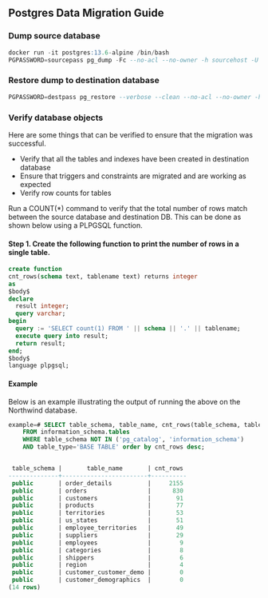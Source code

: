## Postgres Data Migration Guide

### Dump source database


```sql
docker run -it postgres:13.6-alpine /bin/bash
PGPASSWORD=sourcepass pg_dump -Fc --no-acl --no-owner -h sourcehost -U sourceuser --port=sourceport sourcedbname > latest.dump
```

### Restore dump to destination database

```sql
PGPASSWORD=destpass pg_restore --verbose --clean --no-acl --no-owner -h destdbhost -U destdbuser -d destdbname --port=destport latest.dump
```

### Verify database objects

Here are some things that can be verified to ensure that the migration was successful.

* Verify that all the tables and indexes have been created in destination database
* Ensure that triggers and constraints are migrated and are working as expected
* Verify row counts for tables

Run a COUNT(*) command to verify that the total number of rows match between the source database and destination DB. This can be done as shown below using a PLPGSQL function.

#### Step 1. Create the following function to print the number of rows in a single table.

```sql
create function
cnt_rows(schema text, tablename text) returns integer
as
$body$
declare
  result integer;
  query varchar;
begin
  query := 'SELECT count(1) FROM ' || schema || '.' || tablename;
  execute query into result;
  return result;
end;
$body$
language plpgsql;
```

#### Example

Below is an example illustrating the output of running the above on the Northwind database.

```sql
example=# SELECT table_schema, table_name, cnt_rows(table_schema, table_name)
    FROM information_schema.tables
    WHERE table_schema NOT IN ('pg_catalog', 'information_schema')
    AND table_type='BASE TABLE' order by cnt_rows desc;


 table_schema |       table_name       | cnt_rows
--------------+------------------------+----------
 public       | order_details          |     2155
 public       | orders                 |      830
 public       | customers              |       91
 public       | products               |       77
 public       | territories            |       53
 public       | us_states              |       51
 public       | employee_territories   |       49
 public       | suppliers              |       29
 public       | employees              |        9
 public       | categories             |        8
 public       | shippers               |        6
 public       | region                 |        4
 public       | customer_customer_demo |        0
 public       | customer_demographics  |        0
(14 rows)
```